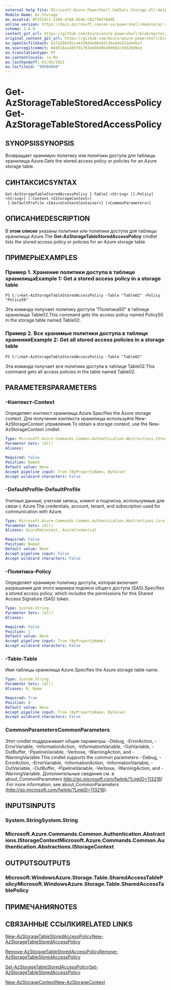 ```yaml
---
external help file: Microsoft.Azure.PowerShell.Cmdlets.Storage.dll-Help.xml
Module Name: Az.Storage
ms.assetid: BF5526C1-11B9-47A8-A5A6-CB275B470A9E
online version: https://docs.microsoft.com/en-us/powershell/module/az.storage/get-azstoragetablestoredaccesspolicy
schema: 2.0.0
content_git_url: https://github.com/Azure/azure-powershell/blob/master/src/Storage/Storage.Management/help/Get-AzStorageTableStoredAccessPolicy.md
original_content_git_url: https://github.com/Azure/azure-powershell/blob/master/src/Storage/Storage.Management/help/Get-AzStorageTableStoredAccessPolicy.md
ms.openlocfilehash: b17a294392ca4336d4a96e5d136ad4e321eb45a7
ms.sourcegitcommit: 68451baa389791703e666d95469602c5652609ee
ms.translationtype: MT
ms.contentlocale: ru-RU
ms.lasthandoff: 01/05/2021
ms.locfileid: "98504660"
---
```

# <span data-ttu-id="3176b-101">Get-AzStorageTableStoredAccessPolicy</span><span class="sxs-lookup"><span data-stu-id="3176b-101">Get-AzStorageTableStoredAccessPolicy</span></span>

## <span data-ttu-id="3176b-102">SYNOPSIS</span><span class="sxs-lookup"><span data-stu-id="3176b-102">SYNOPSIS</span></span>
<span data-ttu-id="3176b-103">Возвращает хранимую политику или политики доступа для таблицы хранилища Azure.</span><span class="sxs-lookup"><span data-stu-id="3176b-103">Gets the stored access policy or policies for an Azure storage table.</span></span>

## <span data-ttu-id="3176b-104">СИНТАКСИС</span><span class="sxs-lookup"><span data-stu-id="3176b-104">SYNTAX</span></span>

```
Get-AzStorageTableStoredAccessPolicy [-Table] <String> [[-Policy] <String>] [-Context <IStorageContext>]
 [-DefaultProfile <IAzureContextContainer>] [<CommonParameters>]
```

## <span data-ttu-id="3176b-105">ОПИСАНИЕ</span><span class="sxs-lookup"><span data-stu-id="3176b-105">DESCRIPTION</span></span>
<span data-ttu-id="3176b-106">В **этом списке** указаны политики или политики доступа для таблицы хранилища Azure.</span><span class="sxs-lookup"><span data-stu-id="3176b-106">The **Get-AzStorageTableStoredAccessPolicy** cmdlet lists the stored access policy or policies for an Azure storage table.</span></span>

## <span data-ttu-id="3176b-107">ПРИМЕРЫ</span><span class="sxs-lookup"><span data-stu-id="3176b-107">EXAMPLES</span></span>

### <span data-ttu-id="3176b-108">Пример 1. Хранение политики доступа в таблице хранилища</span><span class="sxs-lookup"><span data-stu-id="3176b-108">Example 1: Get a stored access policy in a storage table</span></span>
```
PS C:\>Get-AzStorageTableStoredAccessPolicy -Table "Table02" -Policy "Policy50"
```

<span data-ttu-id="3176b-109">Эта команда получает политику доступа "Политика50" в таблице хранилища Table02.</span><span class="sxs-lookup"><span data-stu-id="3176b-109">This command gets the access policy named Policy50 in the storage table named Table02.</span></span>

### <span data-ttu-id="3176b-110">Пример 2. Все хранимые политики доступа в таблице хранения</span><span class="sxs-lookup"><span data-stu-id="3176b-110">Example 2: Get all stored access policies in a storage table</span></span>
```
PS C:\>Get-AzStorageTableStoredAccessPolicy -Table "Table02"
```

<span data-ttu-id="3176b-111">Эта команда получает все политики доступа в таблице Table02.</span><span class="sxs-lookup"><span data-stu-id="3176b-111">This command gets all access policies in the table named Table02.</span></span>

## <span data-ttu-id="3176b-112">PARAMETERS</span><span class="sxs-lookup"><span data-stu-id="3176b-112">PARAMETERS</span></span>

### <span data-ttu-id="3176b-113">-Контекст</span><span class="sxs-lookup"><span data-stu-id="3176b-113">-Context</span></span>
<span data-ttu-id="3176b-114">Определяет контекст хранилища Azure.</span><span class="sxs-lookup"><span data-stu-id="3176b-114">Specifies the Azure storage context.</span></span>
<span data-ttu-id="3176b-115">Для получения контекста хранилища используйте New-AzStorageContext управления.</span><span class="sxs-lookup"><span data-stu-id="3176b-115">To obtain a storage context, use the New-AzStorageContext cmdlet.</span></span>

```yaml
Type: Microsoft.Azure.Commands.Common.Authentication.Abstractions.IStorageContext
Parameter Sets: (All)
Aliases:

Required: False
Position: Named
Default value: None
Accept pipeline input: True (ByPropertyName, ByValue)
Accept wildcard characters: False
```

### <span data-ttu-id="3176b-116">-DefaultProfile</span><span class="sxs-lookup"><span data-stu-id="3176b-116">-DefaultProfile</span></span>
<span data-ttu-id="3176b-117">Учетные данные, учетная запись, клиент и подписка, используемые для связи с Azure.</span><span class="sxs-lookup"><span data-stu-id="3176b-117">The credentials, account, tenant, and subscription used for communication with Azure.</span></span>

```yaml
Type: Microsoft.Azure.Commands.Common.Authentication.Abstractions.Core.IAzureContextContainer
Parameter Sets: (All)
Aliases: AzureRmContext, AzureCredential

Required: False
Position: Named
Default value: None
Accept pipeline input: False
Accept wildcard characters: False
```

### <span data-ttu-id="3176b-118">-Политика</span><span class="sxs-lookup"><span data-stu-id="3176b-118">-Policy</span></span>
<span data-ttu-id="3176b-119">Определяет хранимую политику доступа, которая включает разрешения для этого маркера подписи общего доступа (SAS).</span><span class="sxs-lookup"><span data-stu-id="3176b-119">Specifies a stored access policy, which includes the permissions for this Shared Access Signature (SAS) token.</span></span>

```yaml
Type: System.String
Parameter Sets: (All)
Aliases:

Required: False
Position: 1
Default value: None
Accept pipeline input: True (ByPropertyName)
Accept wildcard characters: False
```

### <span data-ttu-id="3176b-120">-Table</span><span class="sxs-lookup"><span data-stu-id="3176b-120">-Table</span></span>
<span data-ttu-id="3176b-121">Имя таблицы хранилища Azure.</span><span class="sxs-lookup"><span data-stu-id="3176b-121">Specifies the Azure storage table name.</span></span>

```yaml
Type: System.String
Parameter Sets: (All)
Aliases: N, Name

Required: True
Position: 0
Default value: None
Accept pipeline input: True (ByPropertyName, ByValue)
Accept wildcard characters: False
```

### <span data-ttu-id="3176b-122">CommonParameters</span><span class="sxs-lookup"><span data-stu-id="3176b-122">CommonParameters</span></span>
<span data-ttu-id="3176b-123">Этот cmdlet поддерживает общие параметры: -Debug, -ErrorAction, -ErrorVariable, -InformationAction, -InformationVariable, -OutVariable, -OutBuffer, -PipelineVariable, -Verbose, -WarningAction, and -WarningVariable.</span><span class="sxs-lookup"><span data-stu-id="3176b-123">This cmdlet supports the common parameters: -Debug, -ErrorAction, -ErrorVariable, -InformationAction, -InformationVariable, -OutVariable, -OutBuffer, -PipelineVariable, -Verbose, -WarningAction, and -WarningVariable.</span></span> <span data-ttu-id="3176b-124">Дополнительные сведения см. в about_CommonParameters http://go.microsoft.com/fwlink/?LinkID=113216) .</span><span class="sxs-lookup"><span data-stu-id="3176b-124">For more information, see about_CommonParameters (http://go.microsoft.com/fwlink/?LinkID=113216).</span></span>

## <span data-ttu-id="3176b-125">INPUTS</span><span class="sxs-lookup"><span data-stu-id="3176b-125">INPUTS</span></span>

### <span data-ttu-id="3176b-126">System.String</span><span class="sxs-lookup"><span data-stu-id="3176b-126">System.String</span></span>

### <span data-ttu-id="3176b-127">Microsoft.Azure.Commands.Common.Authentication.Abstractions.IStorageContext</span><span class="sxs-lookup"><span data-stu-id="3176b-127">Microsoft.Azure.Commands.Common.Authentication.Abstractions.IStorageContext</span></span>

## <span data-ttu-id="3176b-128">OUTPUTS</span><span class="sxs-lookup"><span data-stu-id="3176b-128">OUTPUTS</span></span>

### <span data-ttu-id="3176b-129">Microsoft.WindowsAzure.Storage.Table.SharedAccessTablePolicy</span><span class="sxs-lookup"><span data-stu-id="3176b-129">Microsoft.WindowsAzure.Storage.Table.SharedAccessTablePolicy</span></span>

## <span data-ttu-id="3176b-130">ПРИМЕЧАНИЯ</span><span class="sxs-lookup"><span data-stu-id="3176b-130">NOTES</span></span>

## <span data-ttu-id="3176b-131">СВЯЗАННЫЕ ССЫЛКИ</span><span class="sxs-lookup"><span data-stu-id="3176b-131">RELATED LINKS</span></span>

[<span data-ttu-id="3176b-132">New-AzStorageTableStoredAccessPolicy</span><span class="sxs-lookup"><span data-stu-id="3176b-132">New-AzStorageTableStoredAccessPolicy</span></span>](./New-AzStorageTableStoredAccessPolicy.md)

[<span data-ttu-id="3176b-133">Remove-AzStorageTableStoredAccessPolicy</span><span class="sxs-lookup"><span data-stu-id="3176b-133">Remove-AzStorageTableStoredAccessPolicy</span></span>](./Remove-AzStorageTableStoredAccessPolicy.md)

[<span data-ttu-id="3176b-134">Set-AzStorageTableStoredAccessPolicy</span><span class="sxs-lookup"><span data-stu-id="3176b-134">Set-AzStorageTableStoredAccessPolicy</span></span>](./Set-AzStorageTableStoredAccessPolicy.md)

[<span data-ttu-id="3176b-135">New-AzStorageContext</span><span class="sxs-lookup"><span data-stu-id="3176b-135">New-AzStorageContext</span></span>](./New-AzStorageContext.md)



